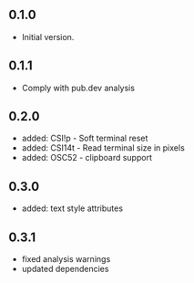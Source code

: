 ## 0.1.0

- Initial version.

## 0.1.1

- Comply with pub.dev analysis

## 0.2.0

- added: CSI!p - Soft terminal reset
- added: CSI14t - Read terminal size in pixels
- added: OSC52 - clipboard support

## 0.3.0

- added: text style attributes

## 0.3.1

- fixed analysis warnings
- updated dependencies
